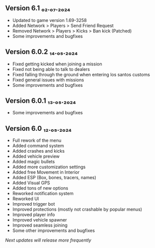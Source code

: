 ## Version 6.1 ₀₂.₀₇.₂₀₂₄
- Updated to game version 1.69-3258
- Added Network > Players > Send Friend Request
- Removed Network > Players > Kicks > Ban kick (Patched)
- Some improvements and bugfixes

## Version 6.0.2 ₁₄.₀₅.₂₀₂₄
- Fixed getting kicked when joining a mission
- Fixed not being able to talk to dealers
- Fixed falling through the ground when entering los santos customs
- Fixed general issues with missions
- Some improvements and bugfixes

## Version 6.0.1 ₁₃.₀₅.₂₀₂₄
- Some improvements and bugfixes

## Version 6.0 ₁₂.₀₅.₂₀₂₄
- Full rework of the menu
- Added command system
- Added crashes and kicks
- Added vehicle preview
- Added magic bullets
- Added more customization settings
- Added free Movement in Interior
- Added ESP (Box, bones, tracers, names)
- Added Visual GPS
- Added tons of new options
- Reworked notification system
- Reworked UI
- Improved trigger bot
- Improved protections (mostly not crashable by popular menus)
- Improved player info
- Improved vehicle spawner
- Improved seamless joining
- Some other improvements and bugfixes

*Next updates will release more frequently*

